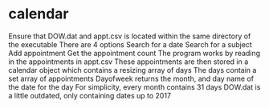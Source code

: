 <h1> calendar</h1>
<body>
Ensure that DOW.dat and appt.csv is located within the same directory of the executable
There are 4 options
Search for a date
Search for a subject
Add appointment
Get the appointment count
The program works by reading in the appointments in appt.csv
These appointments are then stored in a calendar object which contains a resizing array of days
The days contain a set array of appointments
Dayofweek returns the month, and day name of the date for the day
For simplicity, every month contains 31 days
DOW.dat is a little outdated, only containing dates up to 2017
</body>

